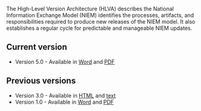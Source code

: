 
The High-Level Version Architecture (HLVA) describes the National Information Exchange Model (NIEM) identifies the processes, artifacts, and responsibilities required to produce new releases of the NIEM model. It also establishes a regular cycle for predictable and manageable NIEM updates.

## Current version

- Version 5.0 - Available in [Word](5.0/NIEM_HLVA_5.0.docx) and [PDF](5.0/NIEM_HLVA_5.0.pdf)

## Previous versions

- Version 3.0 - Available in [HTML](3.0/hlva.html) and [text](3.0/hlva.txt)
- Version 1.0 - Available in [Word](1.0/NIEM-HLVA-v1.0-2008-07-31.docx) and [PDF](1.0/NIEM-HLVA-v1.0-2008-07-31.pdf)
